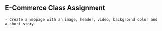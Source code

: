 ## E-Commerce Class Assignment
    - Create a webpage with an image, header, video, background color and a short story.